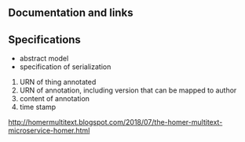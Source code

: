 
## Documentation and links

## Specifications

-  abstract model
-  specification of serialization



1.  URN of thing annotated
2.  URN of annotation, including version that can be mapped to author
3.  content of annotation
4.  time stamp

http://homermultitext.blogspot.com/2018/07/the-homer-multitext-microservice-homer.html

